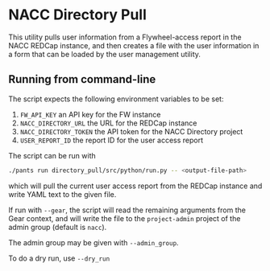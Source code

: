 # NACC Directory Pull

This utility pulls user information from a Flywheel-access report in the NACC REDCap instance,
and then creates a file with the user information in a form that can be loaded by the user management utility.

## Running from command-line

The script expects the following environment variables to be set:
1. `FW_API_KEY` an API key for the FW instance
2. `NACC_DIRECTORY_URL` the URL for the REDCap instance
3. `NACC_DIRECTORY_TOKEN` the API token for the NACC Directory project
4. `USER_REPORT_ID` the report ID for the user access report

The script can be run with

```bash
./pants run directory_pull/src/python/run.py -- <output-file-path>
```

which will pull the current user access report from the REDCap instance and write YAML text to the given file.

If run with `--gear`, the script will read the remaining arguments from the Gear context, and will write the file to the `project-admin` project of the admin group (default is `nacc`).

The admin group may be given with `--admin_group`.

To do a dry run, use `--dry_run`

